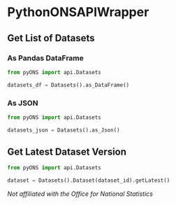 # PythonONSAPIWrapper


## Get List of Datasets

### As Pandas DataFrame

```python
from pyONS import api.Datasets

datasets_df = Datasets().as_DataFrame()
```

### As JSON

```python
from pyONS import api.Datasets

datasets_json = Datasets().as_Json()
```

## Get Latest Dataset Version

```python
from pyONS import api.Datasets

dataset = Datasets().Dataset(dataset_id).getLatest()
```


*Not affiliated with the Office for National Statistics* 
